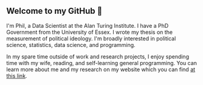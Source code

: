 ## Welcome to my GitHub 👋

I'm Phil, a Data Scientist at the Alan Turing Institute. I have a PhD Government from the University of Essex. I wrote my thesis on the measurement of political ideology. I'm broadly interested in political science, statistics, data science, and programming.

In my spare time outside of work and research projects, I enjoy spending time with my wife, reading, and self-learning general programming. You can learn more about me and my research on my website which you can find [at this link](https://philswatton.github.io/).

<!-- [![Top Langs](https://github-readme-stats-git-masterrstaa-rickstaa.vercel.app/api/top-langs/?username=philswatton&tsdsfs=sdfdsf&layout=compact&langs_count=8)](https://github.com/anuraghazra/github-readme-stats) -->
